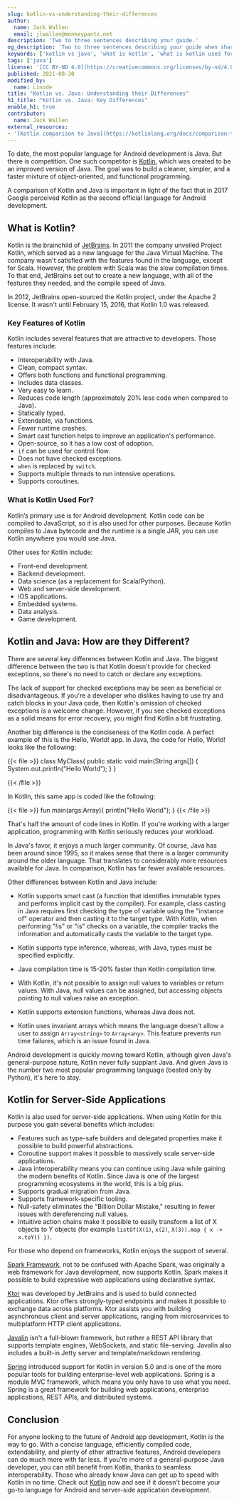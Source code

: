 ```yaml
---
slug: kotlin-vs-understanding-their-differences
author:
  name: Jack Wallen
  email: jlwallen@monkeypantz.net
description: 'Two to three sentences describing your guide.'
og_description: 'Two to three sentences describing your guide when shared on social media.'
keywords: ['kotlin vs java', 'what is kotlin', 'what is kotlin used for']
tags: ['java']
license: '[CC BY-ND 4.0](https://creativecommons.org/licenses/by-nd/4.0)'
published: 2021-08-30
modified_by:
  name: Linode
title: "Kotlin vs. Java: Understanding their Differences"
h1_title: "Kotlin vs. Java: Key Differences"
enable_h1: true
contributor:
  name: Jack Wallen
external_resources:
- '[Kotlin comparison to Java](https://kotlinlang.org/docs/comparison-to-java.html)'
---
```


To date, the most popular language for Android development is Java. But there is competition. One such competitor is [Kotlin](https://kotlinlang.org/), which was created to be an improved version of Java. The goal was to build a cleaner, simpler, and a faster mixture of object-oriented, and functional programming.

A comparison of Kotlin and Java is important in light of the fact that in 2017 Google perceived Kotlin as the second official language for Android development.

## What is Kotlin?

Kotlin is the brainchild of [JetBrains](https://www.jetbrains.com/). In 2011 the company unveiled Project Kotlin, which served as a new language for the Java Virtual Machine. The company wasn't satisfied with the features found in the language, except for Scala. However, the problem with Scala was the slow compilation times. To that end, JetBrains set out to create a new language, with all of the features they needed, and the compile speed of Java.

In 2012, JetBrains open-sourced the Kotlin project, under the Apache 2 license. It wasn't until February 15, 2016, that Kotlin 1.0 was released.

### Key Features of Kotlin

Kotlin includes several features that are attractive to developers. Those features include:

- Interoperability with Java.
- Clean, compact syntax.
- Offers both functions and functional programming.
- Includes data classes.
- Very easy to learn.
- Reduces code length (approximately 20% less code when compared to Java).
- Statically typed.
- Extendable, via functions.
- Fewer runtime crashes.
- Smart cast function helps to improve an application's performance.
- Open-source, so it has a low cost of adoption.
- `if` can be used for control flow.
- Does not have checked exceptions.
- `when` is replaced by `switch`.
- Supports multiple threads to run intensive operations.
- Supports coroutines.

### What is Kotlin Used For?

Kotlin’s primary use is for Android development. Kotlin code can be compiled to JavaScript, so it is also used for other purposes. Because Kotlin compiles to Java bytecode and the runtime is a single JAR, you can use Kotlin anywhere you would use Java.

Other uses for Kotlin include:

- Front-end development.
- Backend development.
- Data science (as a replacement for Scala/Python).
- Web and server-side development.
- iOS applications.
- Embedded systems.
- Data analysis.
- Game development.

## Kotlin and Java: How are they Different?

There are several key differences between Kotlin and Java. The biggest difference between the two is that Kotlin doesn't provide for checked exceptions, so there's no need to catch or declare any exceptions.

The lack of support for checked exceptions may be seen as beneficial or disadvantageous. If you're a developer who dislikes having to use try and catch blocks in your Java code, then Kotlin's omission of checked exceptions is a welcome change. However, if you see checked exceptions as a solid means for error recovery, you might find Kotlin a bit frustrating.

Another big difference is the conciseness of the Kotlin code. A perfect example of this is the Hello, World! app. In Java, the code for Hello, World! looks like the following:

{{< file >}}
class MyClass{
  public static void main(String args[])
  {
      System.out.println("Hello World");
  }
}

{{< /file >}}

In Kotlin, this same app is coded like the following:

{{< file >}}
fun main(args:Array){
  println("Hello World");
}
{{< /file >}}

That's half the amount of code lines in Kotlin. If you're working with a larger application, programming with Kotlin seriously reduces your workload.

In Java's favor, it enjoys a much larger community. Of course, Java has been around since 1995, so it makes sense that there is a larger community around the older language. That translates to considerably more resources available for Java. In comparison, Kotlin has far fewer available resources.

Other differences between Kotlin and Java include:

- Kotlin supports smart cast (a function that identifies immutable types and performs implicit cast by the compiler). For example, class casting in Java requires first checking the type of variable using the "instance of" operator and then casting it to the target type. With Kotlin, when performing "!is" or "is" checks on a variable, the compiler tracks the information and automatically casts the variable to the target type.

- Kotlin supports type inference, whereas, with Java, types must be specified explicitly.

- Java compilation time is 15-20% faster than Kotlin compilation time.

- With Kotlin, it's not possible to assign null values to variables or return values. With Java, null values can be assigned, but accessing objects pointing to null values raise an exception.

- Kotlin supports extension functions, whereas Java does not.

- Kotlin uses invariant arrays which means the language doesn't allow a user to assign `Array<string>` to `Array<any>`. This feature prevents run time failures, which is an issue found in Java.

Android development is quickly moving toward Kotlin, although given Java's general-purpose nature, Kotlin never fully supplant Java. And given Java is the number two most popular programming language (bested only by Python), it's here to stay.

## Kotlin for Server-Side Applications

Kotlin is also used for server-side applications. When using Kotlin for this purpose you gain several benefits which includes:

- Features such as type-safe builders and delegated properties make it possible to build powerful abstractions.
- Coroutine support makes it possible to massively scale server-side applications.
- Java interoperability means you can continue using Java while gaining the modern benefits of Kotlin. Since Java is one of the largest programming ecosystems in the world, this is a big plus.
- Supports gradual migration from Java.
- Supports framework-specific tooling.
- Null-safety eliminates the "Billion Dollar Mistake," resulting in fewer issues with dereferencing null values.
- Intuitive action chains make it possible to easily transform a list of X objects to Y objects (for example `listOf(X(1)`, `x(2)`, `X(3)).map { x -> x.toY() })`.

For those who depend on frameworks, Kotlin enjoys the support of several.

[Spark Framework](https://sparkjava.com/), not to be confused with Apache Spark, was originally a web framework for Java development, now supports Kotlin. Spark makes it possible to build expressive web applications using declarative syntax.

[Ktor](https://ktor.io/) was developed by JetBrains and is used to build connected applications. Ktor offers strongly-typed endpoints and makes it possible to exchange data across platforms. Ktor assists you with building asynchronous client and server applications, ranging from microservices to multiplatform HTTP client applications.

[Javalin](https://javalin.io) isn't a full-blown framework, but rather a REST API library that supports template engines, WebSockets, and static file-serving. Javalin also includes a built-in Jetty server and template/markdown rendering.

[Spring](https://spring.io/) introduced support for Kotlin in version 5.0 and is one of the more popular tools for building enterprise-level web applications. Spring is a module MVC framework, which means you only have to use what you need. Spring is a great framework for building web applications, enterprise applications, REST APIs, and distributed systems.

## Conclusion

For anyone looking to the future of Android app development, Kotlin is the way to go. With a concise language, efficiently compiled code, extendability, and plenty of other attractive features, Android developers can do much more with far less. If you're more of a general-purpose Java developer, you can still benefit from Kotlin, thanks to seamless interoperability. Those who already know Java can get up to speed with Kotlin in no time. Check out [Kotlin](https://kotlinlang.org/) now and see if it doesn't become your go-to language for Android and server-side application development.
